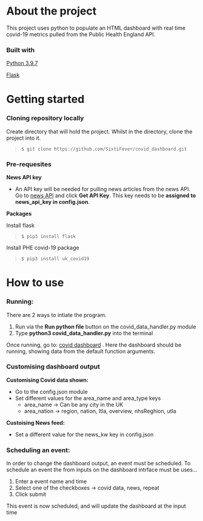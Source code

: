 
<!-- Headings -->
<!-- Strong -->
<!-- Horizontal Rule -->
<!-- Link -->
<!-- Blockquote -->
# About the project
This project uses python to populate an HTML dashboard with real time covid-19 metrics pulled from the Public Health England API.

### Built with

[Python 3.9.7](https://www.python.org/)

[Flask](https://flask.palletsprojects.com/en/2.0.x/)

# Getting started

### Cloning repository locally
Create directory that will hold the project. Whilst in the directory, clone the project into it.

> ``$ git clone https://github.com/SixtiFever/covid_dashboard.git``


### Pre-requesites

**News API key**
- An API key will be needed for pulling news articles from the news API. Go to [news API](https://newsapi.org/) and click **Get API Key**. This key needs to be **assigned to news_api_key in config.json**.

**Packages**

Install flask
  > ``$ pip3 install flask``

Install PHE covid-19 package
  > ``$ pip3 install uk_covid19``


# How to use

### Running:
There are 2 ways to intiate the program. 
1. Run via the **Run python file** button on the covid_data_handler.py module
2. Type **python3 covid_data_handler.py**  into the terminal

Once running, go to: [covid dashboard](http://127.0.0.1:5000/index) . Here the dashboard should be running, showing
data from the default function arguments.

### Customising dashboard output

**Customising Covid data shown:**
- Go to the config.json module
- Set different values for the area_name and area_type keys
    - area_name -> Can be any city in the UK
    - area_nation -> region, nation, ltla, overview, nhsReghion, utla

**Custoising News feed:**
- Set a different value for the news_kw key in config.json

### Scheduling an event:
In order to change the dashboard output, an event must be scheduled. To schedule an event the from inputs on the dashboard intrface must be uses...
1. Enter a event name and time
2. Select one of the checkboxes -> covid data, news, repeat
3. Click submit

This event is now scheduled, and will update the dashboard at the input time



